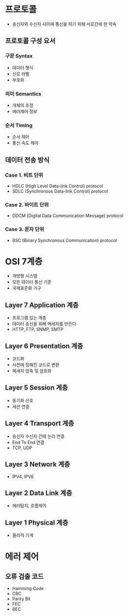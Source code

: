 # 프로토콜
- 송신자와 수신자 사이에 통신을 하기 위해 서로간에 한 약속 

## 프로토콜 구성 요서

### 구문 Syntax
- 데이터 형식
- 신로 라벨
- 부호화

### 의미 Semantics
- 개체의 조정
- 에러제어 정보

### 순서 Timing
- 순서 제어
- 통신 속도 제어 

## 데이터 전송 방식

### Case 1. 비트 단위 
- HDLC (High Level Data-link Control) protocol
- SDLC (Synchronous Data-link Control) protocol 

### Case 2. 바이트 단위
- DDCM (Digital Data Communication Message) protocol 

### Case 3. 문자 단위
- BSC (Binary Synchronous Communication) protocol 

# OSI 7계층
- 개방형 시스템
- 모든 테이터 통신 기준
- 국제표준화 기구 

## Layer 7 Application 계층
- 프로그램 있는 계층
- 데이터 송신을 위해 메세지를 만든다 
- HTTP, FTP, SNMP, SMTP 

## Layer 6 Presentation 계층
- 코드화 
- 사전에 정해진 코드로 변환
- 메세지 압축 및 암호화 

## Layer 5 Session 계층
- 동기화 신호
- 세션 연결

## Layer 4 Transport 계층
- 송신자 수신자 간에 논리 연결
- End To End 연결
- TCP, UDP

## Layer 3 Network 계층
- IPV4, IPV6

## Layer 2 Data Link 계층
- 에러탐지, 흐름제어 

## Layer 1 Physical 계층
- 물리적 기계

# 에러 제어 

## 오류 검출 코드
- Hamming Code
- CRC
- Parity Bit
- FEC
- BEC